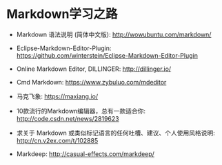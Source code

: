 # Markdown学习之路

* Markdown 语法说明 (简体中文版): <http://wowubuntu.com/markdown/>
* Eclipse-Markdown-Editor-Plugin: <https://github.com/winterstein/Eclipse-Markdown-Editor-Plugin>

* Online Markdown Editor, DILLINGER: <http://dillinger.io/>
* Cmd Markdown: <https://www.zybuluo.com/mdeditor>
* 马克飞象: <https://maxiang.io/>
* 10款流行的Markdown编辑器，总有一款适合你: <http://code.csdn.net/news/2819623>
* 求关于 Markdown 或类似标记语言的任何吐槽、建议、个人使用风格说明: <http://cn.v2ex.com/t/102885>
* Markdeep: <http://casual-effects.com/markdeep/>

